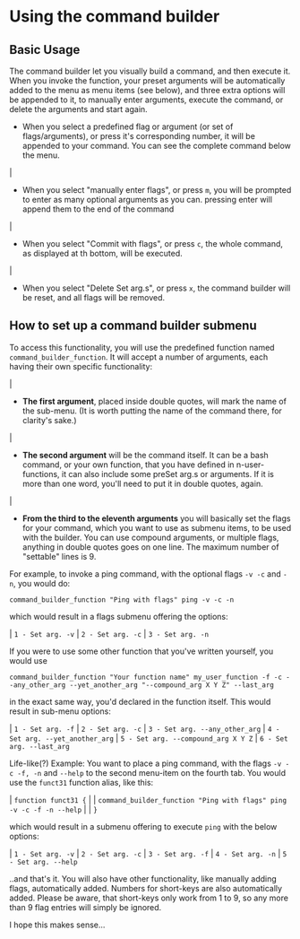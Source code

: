 # Using the command builder


## **Basic Usage**

The command builder let you visually build a command, and then execute it. When you invoke the function, your preset arguments will be automatically added to the menu as menu items (see below), and three extra options will be appended to it, to manually enter arguments, execute the command, or delete the arguments and start again.

 * When you select a predefined flag or argument (or set of flags/arguments), or press it's corresponding number, it will be appended to your command. You can see the complete command below the menu.

| <br />

* When you select "manually enter flags", or press `m`, you will be prompted to enter as many optional arguments as you can. pressing enter will append them to the end of the command

| <br />

* When you select "Commit with flags", or press `c`, the whole command, as displayed at th bottom, will be executed.

| <br />

* When you select "Delete Set arg.s", or press `x`, the command builder will be reset, and all flags will be removed.


## **How to set up a command builder submenu**

To access this functionality, you will use the predefined function named `command_builder_function`. It will accept a number of arguments, each having their own specific functionality:

| <br />

* **The first argument**, placed inside double quotes, will mark the name of the sub-menu. (It is worth putting the name of the command there, for clarity's sake.)

| <br />

* **The second argument** will be the command itself. It can be a bash command, or your own function, that you have defined in n-user-functions, it can also include some preSet arg.s or arguments. If it is more than one word, you'll need to put it in double quotes, again.

| <br />

* **From the third to the eleventh arguments** you will basically set the flags for your command, which you want to use as submenu items, to be used with the builder. You can use compound arguments, or multiple flags, anything in double quotes goes on one line. The maximum number of "settable" lines is 9.

For example, to invoke a ping command, with the optional flags `-v -c` and `-n`, you would do:

`command_builder_function "Ping with flags" ping -v -c -n`

which would result in a flags submenu offering the options:

| `1 - Set arg. -v`
| `2 - Set arg. -c`
| `3 - Set arg. -n`

If you were to use some other function that you've written yourself, you would use

`command_builder_function "Your function name" my_user_function -f -c --any_other_arg --yet_another_arg "--compound_arg X Y Z" --last_arg`

in the exact same way, you'd declared in the function itself. This would result in sub-menu options:

| `1 - Set arg. -f`
| `2 - Set arg. -c`
| `3 - Set arg. --any_other_arg`
| `4 - Set arg. --yet_another_arg`
| `5 - Set arg. --compound_arg X Y Z`
| `6 - Set arg. --last_arg`

Life-like(?) Example: You want to place a ping command, with the flags `-v -c -f, -n` and `--help` to the second menu-item on the fourth tab. You would use the `funct31` function alias, like this:

| `function funct31 {`
|
|    `command_builder_function "Ping with flags" ping -v -c -f -n --help`
|
| `}`

which would result in a submenu offering to execute `ping` with the below options:

| `1 - Set arg. -v`
| `2 - Set arg. -c`
| `3 - Set arg. -f`
| `4 - Set arg. -n`
| `5 - Set arg. --help`

..and that's it. You will also have other functionality, like manually adding flags, automatically added. Numbers for short-keys are also automatically added. Please be aware, that short-keys only work from 1 to 9, so any more than 9 flag entries will simply be ignored.

I hope this makes sense...
